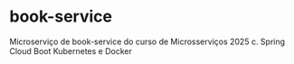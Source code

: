 # book-service
Microserviço de book-service do curso de Microsserviços 2025 c. Spring Cloud Boot Kubernetes e Docker
